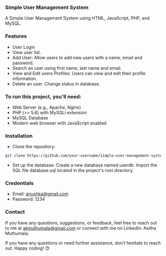 ### Simple User Management System
A Simple User Management System using HTML, JavaScript, PHP, and MySQL.

### Features
- User Login
- View user list.
- Add User: Allow users to add new users with a name, email and password.
- Search an user using first name, last name and email.
- View and Edit users Profiles: Users can view and edit their profile information.
- Delete an user: Change status in database.

### To run this project, you'll need:
- Web Server (e.g., Apache, Nginx)
- PHP (>= 5.6) with MySQLi extension
- MySQL Database
- Modern web browser with JavaScript enabled

### Installation
- Clone the repository:
```bash
git clone https://github.com/your-username/simple-user-management-system.git
```

- Set up the database:
Create a new database named userdb.
Import the SQL file database.sql located in the project's root directory.

### Credentials
- Email: anushka@gmail.com
- Password: 1234

### Contact
If you have any questions, suggestions, or feedback, feel free to reach out to me at akmuthumala@gmail.com or connect with me on LinkedIn: Asitha Muthumala.

If you have any questions or need further assistance, don't hesitate to reach out. Happy coding! 😊

